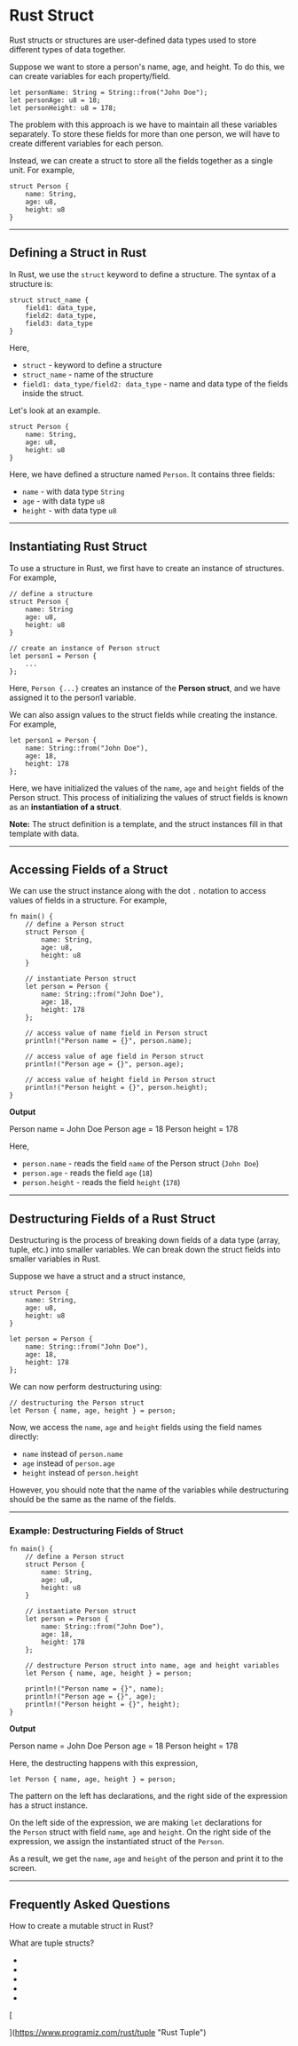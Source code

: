 # Rust Struct

Rust structs or structures are user-defined data types used to store different types of data together.

Suppose we want to store a person's name, age, and height. To do this, we can create variables for each property/field.

```
let personName: String = String::from("John Doe");
let personAge: u8 = 18;
let personHeight: u8 = 178;
```

The problem with this approach is we have to maintain all these variables separately. To store these fields for more than one person, we will have to create different variables for each person.

Instead, we can create a struct to store all the fields together as a single unit. For example,

```
struct Person {
    name: String,
    age: u8,
    height: u8
}
```

---

## Defining a Struct in Rust

In Rust, we use the `struct` keyword to define a structure. The syntax of a structure is:

```
struct struct_name {
    field1: data_type,
    field2: data_type,
    field3: data_type
}
```

Here,

- `struct` - keyword to define a structure
- `struct_name` - name of the structure
- `field1: data_type/field2: data_type` - name and data type of the fields inside the struct.

Let's look at an example.

```
struct Person {
    name: String,
    age: u8,
    height: u8
}
```

Here, we have defined a structure named `Person`. It contains three fields:

- `name` - with data type `String`
- `age` - with data type `u8`
- `height` - with data type `u8`

---

## Instantiating Rust Struct

To use a structure in Rust, we first have to create an instance of structures. For example,

```
// define a structure
struct Person {
    name: String
    age: u8,
    height: u8
}

// create an instance of Person struct
let person1 = Person {
    ...
};
```

Here, `Person {...}` creates an instance of the **Person struct**, and we have assigned it to the person1 variable.

We can also assign values to the struct fields while creating the instance. For example,

```
let person1 = Person {
    name: String::from("John Doe"),
    age: 18,
    height: 178
};
```

Here, we have initialized the values of the `name`, `age` and `height` fields of the Person struct. This process of initializing the values of struct fields is known as an **instantiation of a struct**.

**Note:** The struct definition is a template, and the struct instances fill in that template with data.

---

## Accessing Fields of a Struct

We can use the struct instance along with the dot `.` notation to access values of fields in a structure. For example,

```
fn main() {
    // define a Person struct
    struct Person {
        name: String,
        age: u8,
        height: u8
    }
    
    // instantiate Person struct
    let person = Person {
        name: String::from("John Doe"),
        age: 18,
        height: 178
    };
    
    // access value of name field in Person struct
    println!("Person name = {}", person.name);

    // access value of age field in Person struct
    println!("Person age = {}", person.age);

    // access value of height field in Person struct
    println!("Person height = {}", person.height);
}
```

**Output**

Person name = John Doe
Person age = 18
Person height = 178

Here,

- `person.name` - reads the field `name` of the Person struct (`John Doe`)
- `person.age` - reads the field `age` (`18`)
- `person.height` - reads the field `height` (`178`)

---

## Destructuring Fields of a Rust Struct

Destructuring is the process of breaking down fields of a data type (array, tuple, etc.) into smaller variables. We can break down the struct fields into smaller variables in Rust.

Suppose we have a struct and a struct instance,

```
struct Person {
    name: String,
    age: u8,
    height: u8
}

let person = Person {
    name: String::from("John Doe"),
    age: 18,
    height: 178
};
```

We can now perform destructuring using:

```
// destructuring the Person struct
let Person { name, age, height } = person;
```

Now, we access the `name`, `age` and `height` fields using the field names directly:

- `name` instead of `person.name`
- `age` instead of `person.age`
- `height` instead of `person.height`

However, you should note that the name of the variables while destructuring should be the same as the name of the fields.

---

### Example: Destructuring Fields of Struct

```
fn main() {
    // define a Person struct
    struct Person {
        name: String,
        age: u8,
        height: u8
    }
    
    // instantiate Person struct
    let person = Person {
        name: String::from("John Doe"),
        age: 18,
        height: 178
    };
    
    // destructure Person struct into name, age and height variables
    let Person { name, age, height } = person;
    
    println!("Person name = {}", name);
    println!("Person age = {}", age);
    println!("Person height = {}", height);
}
```

**Output**

Person name = John Doe
Person age = 18
Person height = 178

Here, the destructing happens with this expression,

```
let Person { name, age, height } = person;
```

The pattern on the left has declarations, and the right side of the expression has a struct instance.

On the left side of the expression, we are making `let` declarations for the `Person` struct with field `name`, `age` and `height`. On the right side of the expression, we assign the instantiated struct of the `Person`.

As a result, we get the `name`, `age` and `height` of the person and print it to the screen.

---

## Frequently Asked Questions

How to create a mutable struct in Rust?

What are tuple structs?

- [](https://www.programiz.com/rust/struct#introduction)
- [](https://www.programiz.com/rust/struct#defining-a-structure)
- [](https://www.programiz.com/rust/struct#instantiating-structures)
- [](https://www.programiz.com/rust/struct#accessing-fields)
- [](https://www.programiz.com/rust/struct#destructuring-fields)

[

  


](https://www.programiz.com/rust/tuple "Rust Tuple")